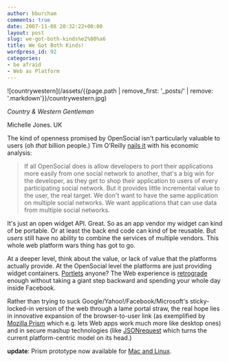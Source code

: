 ```yaml
---
author: bburcham
comments: true
date: 2007-11-08 20:32:22+00:00
layout: post
slug: we-got-both-kinds%e2%80%a6
title: We Got Both Kinds!
wordpress_id: 92
categories:
- be afraid
- Web as Platform
---
```





![countrywestern](/assets/{{page.path | remove_first: '_posts/' | remove: '.markdown'}}/countrywestern.jpg)




_Country & Western Gentleman_




Michelle Jones. UK





The kind of openness promised by OpenSocial isn't particularly valuable to users (oh _that_ billion people.) Tim O'Reilly [nails it](http://radar.oreilly.com/archives/2007/11/opensocial_social_mashups.html) with his economic analysis:


<blockquote>If all OpenSocial does is allow developers to port their applications more easily from one social network to another, that's a big win for the developer, as they get to shop their application to users of every participating social network. But it provides little incremental value to the user, the real target. We don't want to have the same application on multiple social networks. We want applications that can use data from multiple social networks.</blockquote>


It's just an open widget API. Great. So as an app vendor my widget can kind of be portable. Or at least the back end code can kind of be reusable. But _users_ still have no ability to combine the services of multiple vendors. This whole web platform wars thing has got to go.

At a deeper level, think about the value, or lack of value that the platforms actually provide. At the OpenSocial level the platforms are just providing widget containers. [Portlets](http://en.wikipedia.org/wiki/Portlet) anyone? The Web experience is [retrograde](http://blog.360.yahoo.com/blog-TBPekxc1dLNy5DOloPfzVvFIVOWMB0li?p=716) enough without taking a giant step backward and spending your whole day inside Facebook.

Rather than trying to suck Google/Yahoo!/Facebook/Microsoft's sticky-locked-in version of the web through a lame portal straw, the real hope lies in innovative expansion of the browser-to-user link (as exemplified by [Mozilla Prism](http://labs.mozilla.com/2007/10/prism/) which e.g. lets Web apps work much more like desktop ones) and in secure mashup technologies (like [JSONrequest](http://json.org/JSONRequest.html) which turns the current platform-centric model on its head.)

**update**: Prism prototype now available for [Mac and Linux](http://labs.mozilla.com/).
